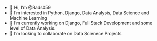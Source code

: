 - 👋 Hi, I’m @Rads059
- 👀 I’m interested in Python, Django, Data Analysis, Data Science and Machine Learning
- 🌱 I’m currently working on Django, Full Stack Development and some level of Data Analysis.
- 💞️ I’m looking to collaborate on Data Scienece Projects


<!---
Rads059/Rads059 is a ✨ special ✨ repository because its `README.md` (this file) appears on your GitHub profile.
You can click the Preview link to take a look at your changes.
--->
